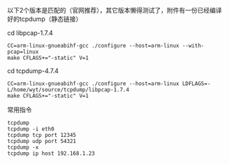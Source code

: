 以下2个版本是匹配的（官网推荐），其它版本懒得测试了，附件有一份已经编译好的tcpdump（静态链接）

cd libpcap-1.7.4

	CC=arm-linux-gnueabihf-gcc ./configure --host=arm-linux --with-pcap=linux
	make CFLAGS+="-static" V=1

cd tcpdump-4.7.4

	CC=arm-linux-gnueabihf-gcc ./configure --host=arm-linux LDFLAGS=-L/home/wyt/source/tcpdump/libpcap-1.7.4
	make CFLAGS+="-static" V=1

常用指令

	tcpdump
	tcpdump -i eth0
	tcpdump tcp port 12345
	tcpdump udp port 54321
	tcpdump -x
	tcpdump ip host 192.168.1.23
